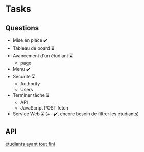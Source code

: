 # Tasks

## Questions

* Mise en place ✔️
* Tableau de board ⌛
* Avancement d'un étudiant ⌛
	* page
* Menu ✔️
* Sécurité ⌛
	* Authority
	* Users
* Terminer tâche ⌛
	* API
	* JavaScript POST fetch
* Service Web ⌛ (+- ✔️, encore besoin de filtrer les étudiants)


## API
[étudiants ayant tout fini](localhost:8080/api/students_done)
